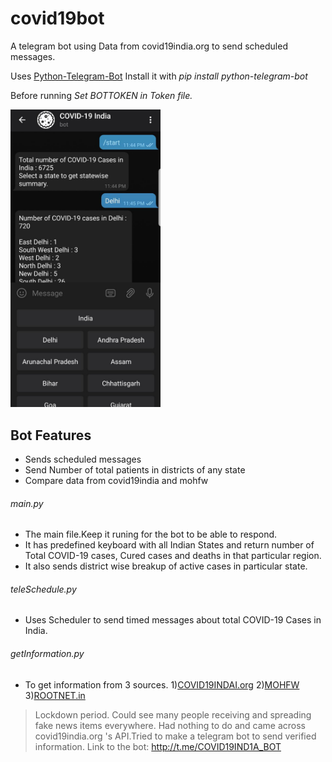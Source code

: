 # covid19bot
A telegram bot using Data from covid19india.org to send scheduled messages.

Uses [Python-Telegram-Bot](https://github.com/python-telegram-bot/python-telegram-bot)
Install it with *pip install python-telegram-bot*

Before running
*Set BOTTOKEN in Token file.*

<img src="/covid19india.jpeg?raw=true" width="240" title="COVID19IND1A_BOT"></img>
## Bot Features
- Sends scheduled messages
- Send Number of total patients in districts of any state
- Compare data from covid19india and mohfw


###### main.py 
- The main file.Keep it runing for the bot to be able to respond.
- It has predefined keyboard with all Indian States and return number of Total COVID-19 cases, Cured cases and deaths in that particular region.
- It also sends district wise breakup of active cases in particular state.

###### teleSchedule.py
- Uses Scheduler to send timed messages about total COVID-19 Cases in India.

###### getInformation.py
- To get information from 3 sources. 
1)[COVID19INDAI.org](https://api.covid19india.org)
2)[MOHFW](https://www.mohfw.gov.in)
3)[ROOTNET.in](https://api.rootnet.in)


>Lockdown period. 
Could see many people receiving and spreading fake news items everywhere. 
Had nothing to do and came across covid19india.org 's API.Tried to make a telegram bot to send verified information.
Link to the bot: http://t.me/COVID19IND1A_BOT
